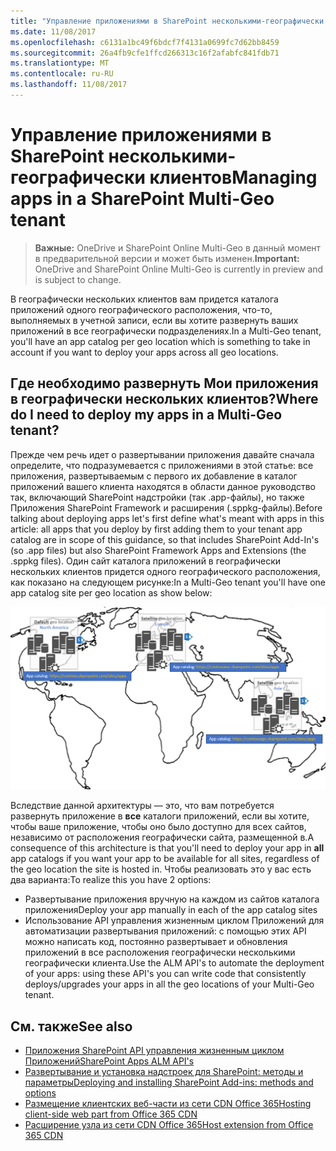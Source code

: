 ```yaml
---
title: "Управление приложениями в SharePoint несколькими-географически клиентов"
ms.date: 11/08/2017
ms.openlocfilehash: c6131a1bc49f6bdcf7f4131a0699fc7d62bb8459
ms.sourcegitcommit: 26a4fb9cfe1ffcd266313c16f2afabfc841fdb71
ms.translationtype: MT
ms.contentlocale: ru-RU
ms.lasthandoff: 11/08/2017
---
```

# <a name="managing-apps-in-a-sharepoint-multi-geo-tenant"></a><span data-ttu-id="9d5a6-102">Управление приложениями в SharePoint несколькими-географически клиентов</span><span class="sxs-lookup"><span data-stu-id="9d5a6-102">Managing apps in a SharePoint Multi-Geo tenant</span></span>

> <span data-ttu-id="9d5a6-103">**Важные:** OneDrive и SharePoint Online Multi-Geo в данный момент в предварительной версии и может быть изменен.</span><span class="sxs-lookup"><span data-stu-id="9d5a6-103">**Important:** OneDrive and SharePoint Online Multi-Geo is currently in preview and is subject to change.</span></span>

<span data-ttu-id="9d5a6-104">В географически нескольких клиентов вам придется каталога приложений одного географического расположения, что-то, выполняемых в учетной записи, если вы хотите развернуть ваших приложений в все географически подразделениях.</span><span class="sxs-lookup"><span data-stu-id="9d5a6-104">In a Multi-Geo tenant, you'll have an app catalog per geo location which is something to take in account if you want to deploy your apps across all geo locations.</span></span>

## <a name="where-do-i-need-to-deploy-my-apps-in-a-multi-geo-tenant"></a><span data-ttu-id="9d5a6-105">Где необходимо развернуть Мои приложения в географически нескольких клиентов?</span><span class="sxs-lookup"><span data-stu-id="9d5a6-105">Where do I need to deploy my apps in a Multi-Geo tenant?</span></span>
<span data-ttu-id="9d5a6-106">Прежде чем речь идет о развертывании приложения давайте сначала определите, что подразумевается с приложениями в этой статье: все приложения, развертываемым с первого их добавление в каталог приложений вашего клиента находятся в области данное руководство так, включающий SharePoint надстройки (так .app-файлы), но также Приложения SharePoint Framework и расширения (.sppkg-файлы).</span><span class="sxs-lookup"><span data-stu-id="9d5a6-106">Before talking about deploying apps let's first define what's meant with apps in this article: all apps that you deploy by first adding them to your tenant app catalog are in scope of this guidance, so that includes SharePoint Add-In's (so .app files) but also SharePoint Framework Apps and Extensions (the .sppkg files).</span></span> <span data-ttu-id="9d5a6-107">Один сайт каталога приложений в географически нескольких клиентов придется одного географического расположения, как показано на следующем рисунке:</span><span class="sxs-lookup"><span data-stu-id="9d5a6-107">In a Multi-Geo tenant you'll have one app catalog site per geo location as show below:</span></span>

![World карты отображение каталога приложений в Северной Америке и вспомогательные расположений в Европе и Азии, с помощью каталога приложений](media/multigeo/multigeoapps_intro.png)

<span data-ttu-id="9d5a6-109">Вследствие данной архитектуры — это, что вам потребуется развернуть приложение в **все** каталоги приложений, если вы хотите, чтобы ваше приложение, чтобы оно было доступно для всех сайтов, независимо от расположения географически сайта, размещенной в.</span><span class="sxs-lookup"><span data-stu-id="9d5a6-109">A consequence of this architecture is that you'll need to deploy your app in **all** app catalogs if you want your app to be available for all sites, regardless of the geo location the site is hosted in.</span></span> <span data-ttu-id="9d5a6-110">Чтобы реализовать это у вас есть два варианта:</span><span class="sxs-lookup"><span data-stu-id="9d5a6-110">To realize this you have 2 options:</span></span>
- <span data-ttu-id="9d5a6-111">Развертывание приложения вручную на каждом из сайтов каталога приложения</span><span class="sxs-lookup"><span data-stu-id="9d5a6-111">Deploy your app manually in each of the app catalog sites</span></span>
- <span data-ttu-id="9d5a6-112">Использование API управления жизненным циклом Приложений для автоматизации развертывания приложений: с помощью этих API можно написать код, постоянно развертывает и обновления приложений в все расположения географически несколькими географически клиента.</span><span class="sxs-lookup"><span data-stu-id="9d5a6-112">Use the ALM API's to automate the deployment of your apps: using these API's you can write code that consistently deploys/upgrades your apps in all the geo locations of your Multi-Geo tenant.</span></span>


## <a name="see-also"></a><span data-ttu-id="9d5a6-113">См. также</span><span class="sxs-lookup"><span data-stu-id="9d5a6-113">See also</span></span>

- [<span data-ttu-id="9d5a6-114">Приложения SharePoint API управления жизненным циклом Приложений</span><span class="sxs-lookup"><span data-stu-id="9d5a6-114">SharePoint Apps ALM API's</span></span>]()
- [<span data-ttu-id="9d5a6-115">Развертывание и установка надстроек для SharePoint: методы и параметры</span><span class="sxs-lookup"><span data-stu-id="9d5a6-115">Deploying and installing SharePoint Add-ins: methods and options</span></span>](https://docs.microsoft.com/en-us/sharepoint/dev/sp-add-ins/deploying-and-installing-sharepoint-add-ins-methods-and-options)
- [<span data-ttu-id="9d5a6-116">Размещение клиентских веб-части из сети CDN Office 365</span><span class="sxs-lookup"><span data-stu-id="9d5a6-116">Hosting client-side web part from Office 365 CDN</span></span>](https://docs.microsoft.com/en-us/sharepoint/dev/spfx/web-parts/get-started/hosting-webpart-from-office-365-cdn)
- [<span data-ttu-id="9d5a6-117">Расширение узла из сети CDN Office 365</span><span class="sxs-lookup"><span data-stu-id="9d5a6-117">Host extension from Office 365 CDN</span></span>](https://docs.microsoft.com/en-us/sharepoint/dev/spfx/extensions/get-started/hosting-extension-from-office365-cdn) 


